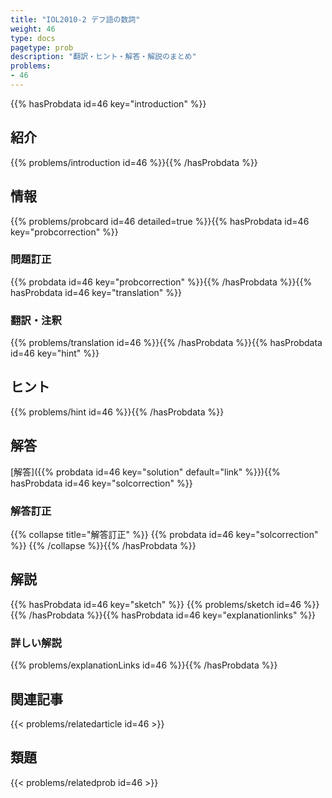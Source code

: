 ```yaml
---
title: "IOL2010-2 デフ語の数詞"
weight: 46
type: docs
pagetype: prob
description: "翻訳・ヒント・解答・解説のまとめ"
problems: 
- 46
---
```


{{% hasProbdata id=46 key="introduction" %}}

## 紹介

{{% problems/introduction id=46 %}}{{% /hasProbdata %}}

## 情報

{{% problems/probcard id=46 detailed=true %}}{{% hasProbdata id=46 key="probcorrection" %}}

### 問題訂正

{{% probdata id=46 key="probcorrection" %}}{{% /hasProbdata %}}{{% hasProbdata id=46 key="translation" %}}

### 翻訳・注釈

{{% problems/translation id=46 %}}{{% /hasProbdata %}}{{% hasProbdata id=46 key="hint" %}}

## ヒント

{{% problems/hint id=46 %}}{{% /hasProbdata %}}

## 解答

[解答]({{% probdata id=46 key="solution" default="link" %}}){{% hasProbdata id=46 key="solcorrection" %}}

### 解答訂正

{{% collapse title="解答訂正" %}}
{{% probdata id=46 key="solcorrection" %}}
{{% /collapse %}}{{% /hasProbdata %}}

## 解説

{{% hasProbdata id=46 key="sketch" %}}
{{% problems/sketch id=46 %}}
{{% /hasProbdata %}}{{% hasProbdata id=46 key="explanationlinks" %}}

### 詳しい解説

{{% problems/explanationLinks id=46 %}}{{% /hasProbdata %}}

## 関連記事

{{< problems/relatedarticle id=46 >}}

## 類題

{{< problems/relatedprob id=46 >}}
